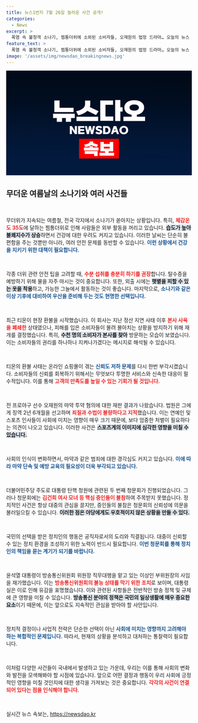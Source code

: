 ```yaml
---
title: 뉴스1번지 7월 26일 놀라운 사건 공개!
categories:
  - News
excerpt: >
  폭염 속 불청객 소나기, 찜통더위에 소외된 소비자들, 오재원의 법정 드라마… 오늘의 뉴스 속 이야기들을 클릭으로 확인하세요!
feature_text: >
  폭염 속 불청객 소나기, 찜통더위에 소외된 소비자들, 오재원의 법정 드라마… 오늘의 뉴스 속 이야기들을 클릭으로 확인하세요!
image: '/assets/img/newsdao_breakingnews.jpg'
---
```


<p><img src="/assets/img/newsdao_breakingnews.jpg" alt="ranknews 속보" /></p>

<h2 data-ke-size="size26">무더운 여름날의 소나기와 여러 사건들</h2>

<p data-ke-size="size16">&nbsp;</p>

<p>무더위가 지속되는 여름철, 전국 각지에서 소나기가 쏟아지는 상황입니다. 특히, <b><span style="color: #ee2323;">체감온도 35도</span></b>에 달하는 찜통더위로 인해 사람들은 외부 활동을 꺼리고 있습니다. <b><span style="background-color: #21538527;">습도가 높아 불쾌지수가 상승</span></b>하면서 건강에 대한 우려도 커지고 있습니다. 이러한 날씨는 단순히 불편함을 주는 것뿐만 아니라, 여러 안전 문제를 동반할 수 있습니다. <b><span style="color: #1a5490;">이런 상황에서 건강을 지키기 위한 대책이 필요합니다.</span></b> </p>

<p data-ke-size="size16">&nbsp;</p>

<p>각종 더위 관련 안전 팁을 고려할 때, <b><span style="color: #ee2323;">수분 섭취를 충분히 하기를 권장</span></b>합니다. 탈수증을 예방하기 위해 물을 자주 마시는 것이 중요합니다. 또한, 외출 시에는 <b><span style="background-color: #21538527;">햇볕을 피할 수 있는 옷을 착용</span></b>하고, 가능한 그늘에서 활동하는 것이 좋습니다. 마지막으로, <b><span style="color: #1a5490;">소나기와 같은 이상 기후에 대비하여 우산을 준비해 두는 것도 현명한 선택입니다.</span></b></p>

<p data-ke-size="size16">&nbsp;</p>

<p>최근 티몬이 현장 환불을 시작했습니다. 이 회사는 지난 정산 지연 사태 이후 <b><span style="color: #ee2323;">본사 사옥을 폐쇄한</span></b> 상태였으나, 피해를 입은 소비자들이 몰려 몰아치는 상황을 방지하기 위해 재개를 결정했습니다. 특히, <b><span style="background-color: #21538527;">수천 명의 소비자가 본사를 찾아</span></b> 방문하는 모습이 보였습니다. 이는 소비자들의 권리를 하나하나 지켜나가겠다는 메시지로 해석될 수 있습니다. </p>

<p data-ke-size="size16">&nbsp;</p>

<p>티몬의 환불 사태는 온라인 쇼핑몰이 겪는 <b><span style="color: #1a5490;">신뢰도 저하 문제</span></b>를 다시 한번 부각시켰습니다. 소비자들의 신뢰를 회복하기 위해서는 무엇보다 투명한 서비스와 신속한 대응이 필수적입니다. 이를 통해 <b><span style="color: #ee2323;">고객의 만족도를 높일 수 있는 기회가 될 것입니다.</span></b></p>

<p data-ke-size="size16">&nbsp;</p>

<p>전 프로야구 선수 오재원의 마약 투약 혐의에 대한 재판 결과가 나왔습니다. 법원은 그에게 징역 2년 6개월을 선고하며 <b><span style="color: #ee2323;">죄질과 수법이 불량하다고 지적</span></b>했습니다. 이는 연예인 및 스포츠 인사들이 사회에 미치는 영향이 매우 크기 때문에, 보다 엄중한 처벌이 필요하다는 의견이 나오고 있습니다. 이러한 사건은 <b><span style="background-color: #21538527;">스포츠계의 이미지에 심각한 영향을 미칠 수 있습니다.</span></b> </p>

<p data-ke-size="size16">&nbsp;</p>

<p>사회의 인식이 변화하면서, 마약과 같은 범죄에 대한 경각심도 커지고 있습니다. <b><span style="color: #1a5490;">이에 따라 마약 단속 및 예방 교육의 필요성이 더욱 부각되고 있습니다.</span></b></p>

<p data-ke-size="size16">&nbsp;</p>

<p>더불어민주당 주도로 대통령 탄핵 청원에 관련된 두 번째 청문회가 진행되었습니다. 그러나 청문회에는 <b><span style="color: #ee2323;">김건희 여사 모녀 등 핵심 증인들이 불참</span></b>하여 주목받지 못했습니다. 정치적인 사건은 항상 대중의 관심을 끌지만, 증인들의 불참은 청문회의 신뢰성에 의문을 불러일으킬 수 있습니다. <b><span style="background-color: #21538527;">이러한 점은 야당에게도 우호적이지 않은 상황을 만들 수 있다.</span></b> </p>

<p data-ke-size="size16">&nbsp;</p>

<p>국민의 선택을 받은 정치인의 행동은 공직자로서의 도리와 직결됩니다. 대중이 신뢰할 수 있는 정치 환경을 조성하기 위한 노력이 반드시 필요합니다. <b><span style="color: #1a5490;">이번 청문회를 통해 정치인의 책임을 묻는 계기가 되기를 바랍니다.</span></b> </p>

<p data-ke-size="size16">&nbsp;</p>

<p>윤석열 대통령이 방송통신위원회 위원장 직무대행을 맡고 있는 이상인 부위원장의 사임을 재가했습니다. 이는 <b><span style="color: #ee2323;">방송통신위원회의 불능 상태를 막기 위한 조치</span></b>로 보이며, 대통령실은 이로 인해 유감을 표명했습니다. 이와 관련된 사항들은 전반적인 방송 정책 및 규제에 큰 영향을 미칠 수 있습니다. <b><span style="background-color: #21538527;">방송통신 분야의 정책은 국민의 일상생활에 매우 중요한 요소</span></b>이기 때문에, 이는 앞으로도 지속적인 관심을 받아야 할 사안입니다.</p>

<p data-ke-size="size16">&nbsp;</p>

<p>정치적 결정이나 사업적 전략은 단순한 선택이 아닌 <b><span style="color: #1a5490;">사회에 미치는 영향까지 고려해야 하는 복합적인 문제입니다.</span></b> 따라서, 현재의 상황을 분석하고 대처하는 통찰력이 필요합니다.</p>

<p data-ke-size="size16">&nbsp;</p>

<p>이처럼 다양한 사건들이 국내에서 발생하고 있는 가운데, 우리는 이를 통해 사회의 변화와 발전을 모색해봐야 할 시점에 있습니다. 앞으로 어떤 결정과 행동이 우리 사회에 긍정적인 영향을 미칠 것인지에 대한 생각을 가져보는 것은 중요합니다. <b><span style="color: #ee2323;">각각의 사건이 연결되어 있다는 점을 인식해야 합니다.</span></b> </p>

<p data-ke-size="size16">&nbsp;</p>
실시간 뉴스 속보는, <a href="https://newsdao.kr" rel="dofollow">https://newsdao.kr</a>


